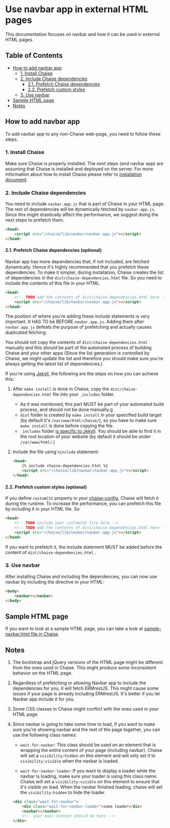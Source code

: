 # Use navbar app in external HTML pages

This documentation focuses on navbar and how it can be used in external HTML pages.

## Table of Contents
- [How to add navbar app](#how-to-add-navbar-app)
  * [1. Install Chaise](#1-install-chaise)
  * [2. Include Chaise dependencies](#2-include-chaise-dependencies)
    + [2.1. Prefetch Chaise dependencies](#21-prefetch-chaise-dependencies-optional)
    + [2.2. Prefetch custom styles](#22-prefetch-custom-styles-optional)
  * [3. Use navbar](#3-use-navbar)
- [Sample HTML page](#sample-html-page)
- [Notes](#notes)

## How to add navbar app

To add navbar app to any non-Chaise web-page, you need to follow these steps.

### 1. Install Chaise

Make sure Chaise is properly installed. The next steps (and navbar app) are assuming that Chaise is installed and deployed on the server. For more information about how to install Chaise please refer to [installation document](installation.md).

### 2. Include Chaise dependencies

You need to include `navbar.app.js` that is part of Chaise in your HTML page. The rest of dependencies will be dynamically fetched by `navbar.app.js`. Since this might drastically affect the performance, we suggest doing the next steps to prefetch them.

```html
<head>
    <script src="/chaise/lib/navbar/navbar.app.js"></script>
</head>
```

#### 2.1. Prefetch Chaise dependencies (optional)

Navbar app has more dependencies that, if not included, are fetched dynamically. Hence it's highly recommended that you prefetch these dependencies.  To make it simpler, during installation, Chaise creates the list of dependencies in the `dist/chaise-dependencies.html` file.  So you need to include the contents of this file in your HTML.

```html
<head>
    <!-- TODO add the contents of dist/chaise-dependencies.html here -->
    <script src="/chaise/lib/navbar/navbar.app.js"></script>
</head>
```

The position of where you're adding these include statements is very important. It HAS TO be BEFORE `navbar.app.js`.  Adding them after `navbar.app.js` defeats the purpose of prefetching and actually causes duplicated fetching.

You should not copy the contents of `dist/chaise-dependencies.html` manually and this should be part of the automated process of building Chaise and your other apps (Since the list generation is controlled by Chaise, we might update the list and therefore you should make sure you're always getting the latest list of dependencies.)  

If you're using [Jekyll](https://jekyllrb.com), the following are the steps on how you can achieve this:

1. After `make install` is done in Chaise, copy the `dist/chaise-dependencies.html` file into your `_includes` folder.
    - As it was mentioned, this part MUST be part of your automated build process, and should not be done manually.g
    - `dist` folder is created by `make install` in your speicified build target (by default it's `/var/www/html/chaise/`), so you have to make sure `make install` is done before copying the file.
    - `_includes` folder [is specific to Jekyll](https://jekyllrb.com/docs/includes/). You should be able to find it in the root location of your website (by default it should be under `/var/www/html/`.)

2. Include the file using `%include` statement:
    ```html
    <head>
        {% include chaise-dependencies.html %}
        <script src="/chaise/lib/navbar/navbar.app.js"></script>
    </head>
    ```

#### 2.2. Prefetch custom styles (optional)

If you define `customCSS` property in your [chaise-config](chaise-config.md), Chaise will fetch it during the runtime. To increase the performance, you can prefetch this file by including it in your HTML file. So

```html
<head>
    <!-- TODO include your customCSS file here -->
    <!-- TODO add the contents of dist/chaise-dependencies.html here -->
    <script src="/chaise/lib/navbar/navbar.app.js"></script>
</head>
```
If you want to prefetch it, the include statement MUST be added before the content of `dist/chaise-dependencies.html` .

### 3. Use navbar

After installing Chaise and including the dependencies, you can now use navbar by including the directive in your HTML:

```html
<body>
    <navbar></navbar>
</body>
```

## Sample HTML page
 If you want to look at a sample HTML page, you can take a look at [sample-navbar.html file in Chaise](https://github.com/informatics-isi-edu/chaise/blob/master/lib/navbar/sample-navbar.html).

## Notes

1. The bootstrap and jQuery versions of the HTML page might be different from the ones used in Chaise. This might produce some inconsistent behavior on the HTML page.

2. Regardless of prefetching or allowing Navbar app to include the dependencies for you, it will fetch ERMrestJS. This might cause some issues if your page is already including ERMrestJS. It's better if you let Navbar app include it for you.

3. Some CSS classes in Chaise might conflict with the ones used in your HTML page.

4. Since navbar is going to take some time to load, if you want to make sure you're showing navbar and the rest of the page together, you can use the following class names:
    - `wait-for-navbar`: This class should be used on an element that is wrapping the entire content of your page (including navbar). Chaise will set a `visibility:hidden` on this element and will only set it to `visibility:visible` when the navbar is loaded.

    - `wait-for-navbar-loader`: If you want to display a loader while the navbar is loading, make sure your loader is using this class name. Chaise will set a `visibility:visible` on this element to ensure that it's visible on load. When the navbar finished loading, chaise will set the `visibility:hidden` to hide the loader.
    ```html
    <div class="wait-for-navbar">
        <div class="wait-for-navbar-loader">some loader</div>
        <navbar></navbar>
        <!-- your main content should be here -->
    </div>
    ```
